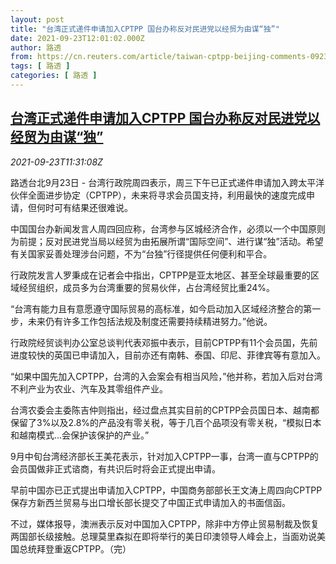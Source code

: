```yaml
---
layout: post
title: "台湾正式递件申请加入CPTPP 国台办称反对民进党以经贸为由谋“独”"
date: 2021-09-23T12:01:02.000Z
author: 路透
from: https://cn.reuters.com/article/taiwan-cptpp-beijing-comments-0923-thur-idCNKBS2GJ0WG
tags: [ 路透 ]
categories: [ 路透 ]
---
```

<!--1632398462000-->
[台湾正式递件申请加入CPTPP 国台办称反对民进党以经贸为由谋“独”](https://cn.reuters.com/article/taiwan-cptpp-beijing-comments-0923-thur-idCNKBS2GJ0WG)
------

<div>
<div><i>2021-09-23T11:31:08Z</i></div><p>路透台北9月23日 - 台湾行政院周四表示，周三下午已正式递件申请加入跨太平洋伙伴全面进步协定（CPTPP），未来将寻求会员国支持，利用最快的速度完成申请，但何时可有结果还很难说。</p><p>中国国台办新闻发言人周四回应称，台湾参与区城经济合作，必须以一个中国原则为前提；反对民进党当局以经贸为由拓展所谓“国际空间”、进行谋“独”活动。希望有关国家妥善处理涉台问题，不为“台独”行径提供任何便利和平合。</p><p>行政院发言人罗秉成在记者会中指出，CPTPP是亚太地区、甚至全球最重要的区域经贸组织，成员多为台湾重要的贸易伙伴，占台湾经贸比重24%。</p><p>“台湾有能力且有意愿遵守国际贸易的高标准，如今启动加入区域经济整合的第一步，未来仍有许多工作包括法规及制度还需要持续精进努力。”他说。</p><p>行政院经贸谈判办公室总谈判代表邓振中表示，目前CPTPP有11个会员国，先前进度较快的英国已申请加入，目前亦还有南韩、泰国、印尼、菲律宾等有意加入。</p><p>“如果中国先加入CPTPP，台湾的入会案会有相当风险，”他并称，若加入后对台湾不利产业为农业、汽车及其零组件产业。</p><p>台湾农委会主委陈吉仲则指出，经过盘点其实目前的CPTPP会员国日本、越南都保留了3%以及2.8%的产品没有零关税，等于几百个品项没有零关税，“模拟日本和越南模式...会保护该保护的产业。”</p><p>9月中旬台湾经济部长王美花表示，针对加入CPTPP一事，台湾一直与CPTPP的会员国做非正式谘商，有共识后时将会正式提出申请。</p><p>早前中国亦已正式提出申请加入CPTPP，中国商务部部长王文涛上周四向CPTPP保存方新西兰贸易与出口增长部长提交了中国正式申请加入的书面信函。</p><p>不过，媒体报导，澳洲表示反对中国加入CPTPP，除非中方停止贸易制裁及恢复两国部长级接触。总理莫里森拟在即将举行的美日印澳领导人峰会上，当面劝说美国总统拜登重返CPTPP。（完）</p>
</div>
